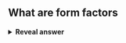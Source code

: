 ## What are form factors
<details>
<summary><b>Reveal answer</b></summary>
Determining the proportion of radiated energy from one patch to another
</details>
